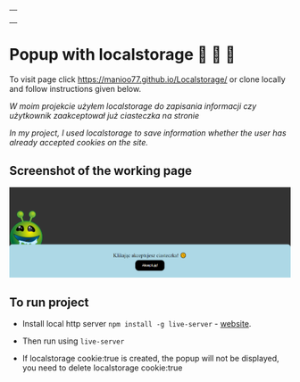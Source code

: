 <table align="center">
    <tr>
        <td><a align="center" href="https://github.com/Manioo77/To-do-list-JavaScript/commits/main"><img src="https://img.shields.io/github/last-commit/Manioo77/To-do-list-javascript"  alt=""/></a></td>
        </tr>
</table>

# Popup with localstorage :cookie: :cookie: :cookie:

To visit page click https://manioo77.github.io/Localstorage/ or clone locally and follow instructions given below.

_W moim projekcie użyłem localstorage do zapisania informacji czy użytkownik zaakceptował już ciasteczka na stronie_

_In my project, I used localstorage to save information whether the user has already accepted cookies on the site._

## Screenshot of the working page

![Zrzut ekranu aplikacji](localstorage.PNG)

## To run project

- Install local http server `npm install -g live-server` - [website](https://www.npmjs.com/package/live-server).

- Then run using `live-server`

- If localstorage cookie:true is created, the popup will not be displayed, you need to delete localstorage cookie:true